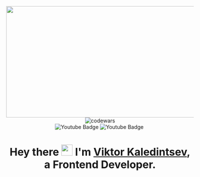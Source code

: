 <div id="header" align="center">
   <img src="https://mir-s3-cdn-cf.behance.net/project_modules/max_1200/4ff07986208593.5d9a654e92f36.gif" width="900" height="300/>
</div>
<br>
<div id="codewars" align="center" margin-top="30px">
<img src="https://www.codewars.com/users/Zit8/badges/small" alt="codewars"/>
</div>
<div id="badges" align="center">
  <img src="https://img.shields.io/badge/TG-white?style=for-the-badge&logo=telegram&logoColor=black" alt="Youtube Badge"/>
  <img src="https://img.shields.io/badge/VK-white?style=for-the-badge&logo=vk&logoColor=black" alt="Youtube Badge"/>
  <img src="https://komarev.com/ghpvc/?Zit8=your-github-username&style=flat-square&color=blue" alt=""/>
</div>

<h1 align="center">
  Hey there <img src="https://media.giphy.com/media/hvRJCLFzcasrR4ia7z/giphy.gif" width="30px"/> I'm <a href="#" target="_blank">Viktor Kaledintsev</a>, a Frontend Developer.
</h1>




